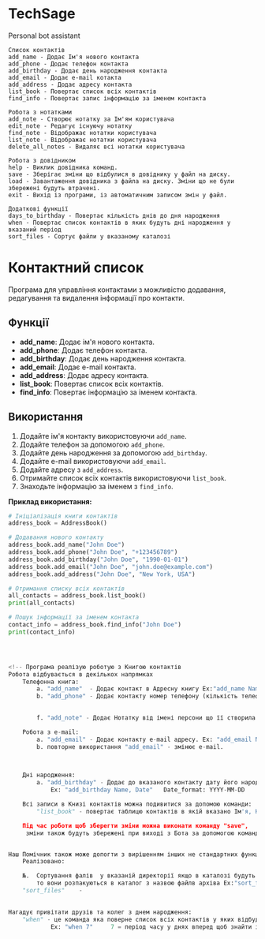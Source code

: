 # TechSage
Personal bot assistant

    Список контактів
    add_name - Додає Ім'я нового контакта
    add_phone - Додає телефон контакта
    add_birthday - Додає день народження контакта
    add_email - Додає e-mail котакта
    add_address - Додає адресу контакта
    list_book - Повертає список всіх контактів
    find_info - Повертає запис інформацію за іменем контакта
    
    Робота з нотатками
    add_note - Створює нотатку за Ім'ям користувача
    edit_note - Редагує існуючу нотатку
    find_note - Відображає нотатки користувача
    list_note - Відображає нотатки користувача
    delete_all_notes - Видаляє всі нотатки користувача

    Робота з довідником
    help - Виклик довідника команд.
    save - Зберігає зміни що відбулися в довіднику у файл на диску.
    load - Завантаження довідника з файла на диску. Зміни що не були збережені будуть втрачені.
    exit - Вихід із програми, із автоматичним записом змін у файл.

    Додаткові функції 
    days_to_birthday - Повертає кількість днів до дня народження
    when - Повертає список контактів в яких будуть дні народження у вказаний період
    sort_files - Сортує файли у вказаному каталозі

# Контактний список

Програма для управління контактами з можливістю додавання, редагування та видалення інформації про контакти.

## Функції

- **add_name**: Додає ім'я нового контакта.
- **add_phone**: Додає телефон контакта.
- **add_birthday**: Додає день народження контакта.
- **add_email**: Додає e-mail контакта.
- **add_address**: Додає адресу контакта.
- **list_book**: Повертає список всіх контактів.
- **find_info**: Повертає інформацію за іменем контакта.

## Використання

1. Додайте ім'я контакту використовуючи `add_name`.
2. Додайте телефон за допомогою `add_phone`.
3. Додайте день народження за допомогою `add_birthday`.
4. Додайте e-mail використовуючи `add_email`.
5. Додайте адресу з `add_address`.
6. Отримайте список всіх контактів використовуючи `list_book`.
7. Знаходьте інформацію за іменем з `find_info`.

**Приклад використання:**

```python
# Ініціалізація книги контактів
address_book = AddressBook()

# Додавання нового контакту
address_book.add_name("John Doe")
address_book.add_phone("John Doe", "+123456789")
address_book.add_birthday("John Doe", "1990-01-01")
address_book.add_email("John Doe", "john.doe@example.com")
address_book.add_address("John Doe", "New York, USA")

# Отримання списку всіх контактів
all_contacts = address_book.list_book()
print(all_contacts)

# Пошук інформації за іменем контакта
contact_info = address_book.find_info("John Doe")
print(contact_info)




<!-- Програма реалізую роботую з Книгою контактів
Робота відбувається в декількох напрямках
    Телефонна книга:
        a. "add_name"  - Додає контакт в Адресну книгу Ex:"add_name Name"
        b. "add_phone" - Додає контакту номер телефону (кількість телефонів не обмежена) Ex: "add_phone Name, 10-digits"

        
        f. "add_note" - Додає Нотатку від імені персони що її створила

    Робота з e-mail:
        a. "add_email" - Додає контакту e-mail адресу. Ex: "add_email Name, name@email.com"
        b. повторне використання "add_email" - змінює e-mail.

    

    Дні народження:
        a. "add_birthday" - Додає до вказаного контакту дату його народження 
            Ex: "add_birthday Name, Date"   Date_format: YYYY-MM-DD

    Всі записи в Книзі контактів можна подивитися за допомою команди:
        "list_book" - повертає таблицю контактів в якій вказано Ім'я, Номер телефону, Адрес, E-mail, День народження

    Під час роботи щоб зберегти зміни можна виконати команду "save",
     зміни також будуть збережені при виході з Бота за допомогою команди "exit"


Наш Помічник також може допогти з вирішенням інших не стандартних функцій
    Реалізовано:

    №.  Сортування фалів  у вказаній директорії якщо в каталозі будуть архіви,
        то вони розпакуються в каталог з назвою файлв архіва Ex:"sort_files directory" directory = d:\crap
    "sort_files"    - 
    

Нагадує привітати друзів та колег з днем народження:
    "when" - це команда яка поверне список всіх контактів у яких відбудуться дні народження у вказаний проміжок часу
            Ex: "when 7"     7 = період часу у днях вперед щоб знайти іменинників -->
